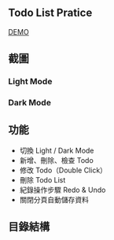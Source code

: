 ## Todo List Pratice
[DEMO](https://futianshen.github.io/React-Todo/)

## 截圖
### Light Mode

### Dark Mode

## 功能
- 切換 Light / Dark Mode
- 新增、刪除、檢查 Todo
- 修改 Todo（Double Click）
- 刪除 Todo List
- 紀錄操作步驟 Redo & Undo
- 關閉分頁自動儲存資料

## 目錄結構

